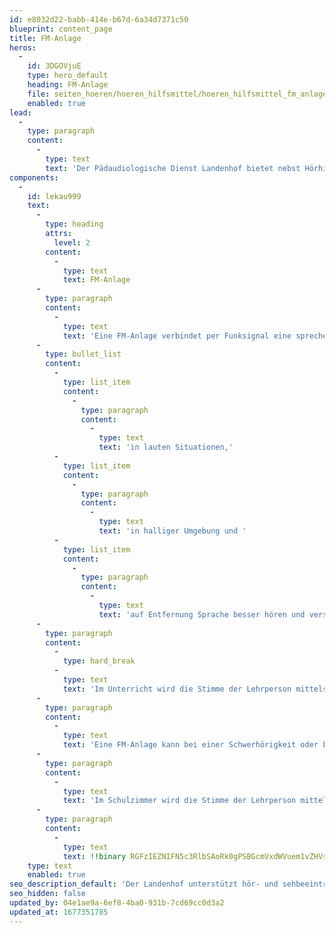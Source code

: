 ```yaml
---
id: e8032d22-babb-414e-b67d-6a34d7371c50
blueprint: content_page
title: FM-Anlage
heros:
  -
    id: 3DGOVjuE
    type: hero_default
    heading: FM-Anlage
    file: seiten_hoeren/hoeren_hilfsmittel/hoeren_hilfsmittel_fm_anlage_2023-02.jpg
    enabled: true
lead:
  -
    type: paragraph
    content:
      -
        type: text
        text: 'Der Pädaudiologische Dienst Landenhof bietet nebst Hörhilfen auch die Versorgung mit zusätzlichen Hilfsmitteln an. '
components:
  -
    id: lekau999
    text:
      -
        type: heading
        attrs:
          level: 2
        content:
          -
            type: text
            text: FM-Anlage
      -
        type: paragraph
        content:
          -
            type: text
            text: 'Eine FM-Anlage verbindet per Funksignal eine sprechende und eine zuhörende Person. Durch diese Technologie können Hörbeeinträchtigte '
      -
        type: bullet_list
        content:
          -
            type: list_item
            content:
              -
                type: paragraph
                content:
                  -
                    type: text
                    text: 'in lauten Situationen,'
          -
            type: list_item
            content:
              -
                type: paragraph
                content:
                  -
                    type: text
                    text: 'in halliger Umgebung und '
          -
            type: list_item
            content:
              -
                type: paragraph
                content:
                  -
                    type: text
                    text: 'auf Entfernung Sprache besser hören und verstehen.'
      -
        type: paragraph
        content:
          -
            type: hard_break
          -
            type: text
            text: 'Im Unterricht wird die Stimme der Lehrperson mittels FM-Sender an die FM-Empfänger der hörbeeinträchtigten Schüler:innen gesendet. Damit wird der Störlärm im Klassenzimmer umgangen und die räumliche Distanz zur Lehrperson überbrückt.'
      -
        type: paragraph
        content:
          -
            type: text
            text: 'Eine FM-Anlage kann bei einer Schwerhörigkeit oder bei einer Auditiven Verarbeitungs- und Wahrnehmungsstörung (AVWS) zum Einsatz kommen. '
      -
        type: paragraph
        content:
          -
            type: text
            text: 'Im Schulzimmer wird die Stimme der Lehrperson mittels FM-Sender an die FM-Empfänger der Kinder und Jugendlichen gesendet. Damit wird der Störlärm im Klassenzimmer umgangen und die räumliche Distanz zur Lehrperson überbrückt.'
      -
        type: paragraph
        content:
          -
            type: text
            text: !!binary RGFzIEZNIFN5c3RlbSAoRk0gPSBGcmVxdWVuem1vZHVsYXRpb24pIHZlcmJpbmRldCBwZXIgRnVua3NpZ25hbCBlaW5lIHNwcmVjaGVuZGUgbWl0IGVpbmVyIHp1aMO2cmVuZGVuIFBlcnNvbi4gRCBJbSBVbnRlcnJpY2h0IHdpcmQgZGllIEtvbW11bmlrYXRpb24gendpc2NoZW4gTGVocnBlcgJzb24gdW5kIFNjaMO8bGVyaW5uZW4gdW5kIFNjaMO8bGVybiBtaXQgZWluZXIgSMO2cmJlZWluAnRyw6RjaHRpZ3VuZyB2ZXJiZXNzZXJ0Lg==
    type: text
    enabled: true
seo_description_default: 'Der Landenhof unterstützt hör- und sehbeeinträchtigte Kinder & Jugendliche in ihrem selbstbestimmten Leben durch Förderung ihrer Fähigkeiten & Entwicklung'
seo_hidden: false
updated_by: 04e1ae9a-6ef8-4ba0-931b-7cd69cc0d3a2
updated_at: 1677351785
---
```

